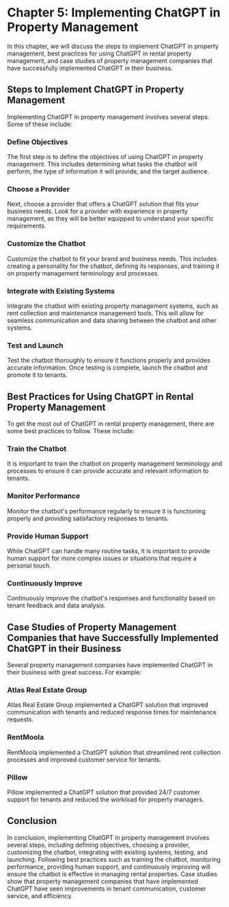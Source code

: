 Chapter 5: Implementing ChatGPT in Property Management
======================================================

In this chapter, we will discuss the steps to implement ChatGPT in property management, best practices for using ChatGPT in rental property management, and case studies of property management companies that have successfully implemented ChatGPT in their business.

Steps to Implement ChatGPT in Property Management
-------------------------------------------------

Implementing ChatGPT in property management involves several steps. Some of these include:

### Define Objectives

The first step is to define the objectives of using ChatGPT in property management. This includes determining what tasks the chatbot will perform, the type of information it will provide, and the target audience.

### Choose a Provider

Next, choose a provider that offers a ChatGPT solution that fits your business needs. Look for a provider with experience in property management, as they will be better equipped to understand your specific requirements.

### Customize the Chatbot

Customize the chatbot to fit your brand and business needs. This includes creating a personality for the chatbot, defining its responses, and training it on property management terminology and processes.

### Integrate with Existing Systems

Integrate the chatbot with existing property management systems, such as rent collection and maintenance management tools. This will allow for seamless communication and data sharing between the chatbot and other systems.

### Test and Launch

Test the chatbot thoroughly to ensure it functions properly and provides accurate information. Once testing is complete, launch the chatbot and promote it to tenants.

Best Practices for Using ChatGPT in Rental Property Management
--------------------------------------------------------------

To get the most out of ChatGPT in rental property management, there are some best practices to follow. These include:

### Train the Chatbot

It is important to train the chatbot on property management terminology and processes to ensure it can provide accurate and relevant information to tenants.

### Monitor Performance

Monitor the chatbot's performance regularly to ensure it is functioning properly and providing satisfactory responses to tenants.

### Provide Human Support

While ChatGPT can handle many routine tasks, it is important to provide human support for more complex issues or situations that require a personal touch.

### Continuously Improve

Continuously improve the chatbot's responses and functionality based on tenant feedback and data analysis.

Case Studies of Property Management Companies that have Successfully Implemented ChatGPT in their Business
----------------------------------------------------------------------------------------------------------

Several property management companies have implemented ChatGPT in their business with great success. For example:

### Atlas Real Estate Group

Atlas Real Estate Group implemented a ChatGPT solution that improved communication with tenants and reduced response times for maintenance requests.

### RentMoola

RentMoola implemented a ChatGPT solution that streamlined rent collection processes and improved customer service for tenants.

### Pillow

Pillow implemented a ChatGPT solution that provided 24/7 customer support for tenants and reduced the workload for property managers.

Conclusion
----------

In conclusion, implementing ChatGPT in property management involves several steps, including defining objectives, choosing a provider, customizing the chatbot, integrating with existing systems, testing, and launching. Following best practices such as training the chatbot, monitoring performance, providing human support, and continuously improving will ensure the chatbot is effective in managing rental properties. Case studies show that property management companies that have implemented ChatGPT have seen improvements in tenant communication, customer service, and efficiency.
